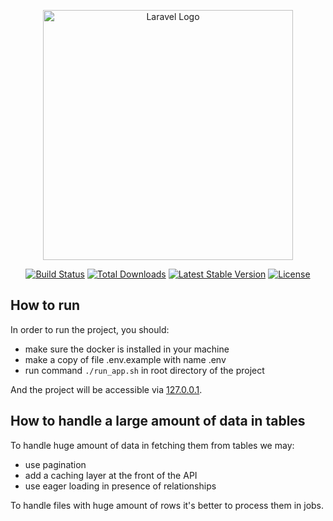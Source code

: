 <p align="center"><a href="https://laravel.com" target="_blank"><img src="https://raw.githubusercontent.com/laravel/art/master/logo-lockup/5%20SVG/2%20CMYK/1%20Full%20Color/laravel-logolockup-cmyk-red.svg" width="400" alt="Laravel Logo"></a></p>

<p align="center">
<a href="https://github.com/laravel/framework/actions"><img src="https://github.com/laravel/framework/workflows/tests/badge.svg" alt="Build Status"></a>
<a href="https://packagist.org/packages/laravel/framework"><img src="https://img.shields.io/packagist/dt/laravel/framework" alt="Total Downloads"></a>
<a href="https://packagist.org/packages/laravel/framework"><img src="https://img.shields.io/packagist/v/laravel/framework" alt="Latest Stable Version"></a>
<a href="https://packagist.org/packages/laravel/framework"><img src="https://img.shields.io/packagist/l/laravel/framework" alt="License"></a>
</p>

## How to run

In order to run the project, you should:

- make sure the docker is installed in your machine
- make a copy of file .env.example with name .env
- run command `./run_app.sh` in root directory of the project

And the project will be accessible via [127.0.0.1](http://127.0.0.1).

## How to handle a large amount of data in tables

To handle huge amount of data in fetching them from tables we may:
- use pagination
- add a caching layer at the front of the API
- use eager loading in presence of relationships

To handle files with huge amount of rows it's better to process them in jobs.
